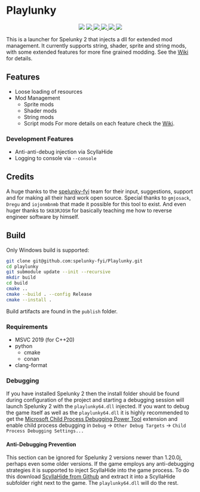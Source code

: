 # Playlunky
<p align="center">
    <img src="https://img.shields.io/badge/Spelunky 2-1.21.0c-orange">
    <a href="https://isocpp.org/">
        <img src="https://img.shields.io/badge/language-C%2B%2B20-blue.svg">
    </a>
    <a href="https://ci.appveyor.com/project/ZeroCostGoods/playlunky">
        <img src="https://ci.appveyor.com/api/projects/status/3kobi9p0n277q9qd/branch/main?svg=true">
    </a>
    <a href="https://github.com/spelunky-fyi/playlunky/actions">
        <img src="https://github.com/spelunky-fyi/playlunky/workflows/Github%20Actions%20CI/badge.svg">
    </a>
    <a href="https://github.com/spelunky-fyi/playlunky/actions">
        <img src="https://github.com/spelunky-fyi/playlunky/workflows/Formatting/badge.svg">
    </a>
    <a href="https://opensource.org/licenses/MIT" >
        <img src="https://img.shields.io/apm/l/vim-mode.svg">
    </a>
</p>

This is a launcher for Spelunky 2 that injects a dll for extended mod management. It currently supports string, shader, sprite and string mods, with some extended features for more fine grained modding. See the [Wiki](https://github.com/spelunky-fyi/Playlunky/wiki) for details.

## Features
- Loose loading of resources
- Mod Management
    - Sprite mods
    - Shader mods
    - String mods
    - Script mods
For more details on each feature check the [Wiki](https://github.com/spelunky-fyi/Playlunky/wiki).

### Development Features
- Anti-anti-debug injection via ScyllaHide
- Logging to console via `--console`

## Credits
A huge thanks to the [spelunky-fyi](https://github.com/spelunky-fyi) team for their input, suggestions, support and for making all their hard work open source. Special thanks to `gmjosack`, `Dregu` and `iojonmbnmb` that made it possible for this tool to exist. And even huger thanks to `SK83RJOSH` for basically teaching me how to reverse engineer software by himself.

## Build
Only Windows build is supported:
```sh
git clone git@github.com:spelunky-fyi/Playlunky.git
cd playlunky
git submodule update --init --recursive
mkdir build
cd build
cmake ..
cmake --build . --config Release
cmake --install .
```
Build artifacts are found in the `publish` folder.

### Requirements
- MSVC 2019 (for C++20)
- python
    - cmake
    - conan
- clang-format

### Debugging
If you have installed Spelunky 2 then the install folder should be found during configuration of the project and starting a debugging session will launch Spelunky 2 with the `playlunky64.dll` injected. If you want to debug the game itself as well as the `playlunky64.dll` it is highly recommended to get the [Microsoft Child Process Debugging Power Tool](https://marketplace.visualstudio.com/items?itemName=vsdbgplat.MicrosoftChildProcessDebuggingPowerTool) extension and enable child process debugging in `Debug` &rarr; `Other Debug Targets` &rarr; `Child Process Debugging Settings...`

#### Anti-Debugging Prevention
This section can be ignored for Spelunky 2 versions newer than 1.20.0j, perhaps even some older versions.
If the game employs any anti-debugging strategies it is supported to inject ScyllaHide into the game process. To do this download [ScyllaHide from Github](https://github.com/x64dbg/ScyllaHide/tags) and extract it into a ScyllaHide subfolder right next to the game. The `playlunky64.dll` will do the rest.
